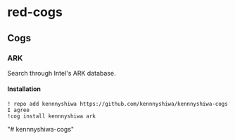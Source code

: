 # red-cogs

## Cogs

### ARK

Search through Intel's ARK database.

#### Installation

```
! repo add kennnyshiwa https://github.com/kennnyshiwa/kennnyshiwa-cogs
I agree
!cog install kennnyshiwa ark
```
"# kennnyshiwa-cogs" 
